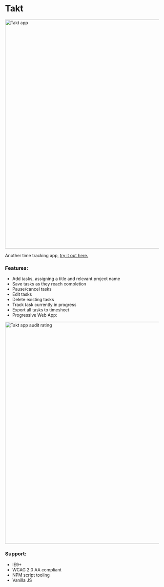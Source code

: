 # Takt
<img src="https://sii.im/playground/takt/takt-ss.png" alt="Takt app" width='750px'>

Another time tracking app, [try it out here.](https://sii.im/playground/takt)

### Features:
- Add tasks, assigning a title and relevant project name
- Save tasks as they reach completion
- Pause/cancel tasks
- Edit tasks
- Delete existing tasks
- Track task currently in progress
- Export all tasks to timesheet
- Progressive Web App:

<img src="https://sii.im/playground/takt/takt-score.png" alt="Takt app audit rating" width='726px'>

### Support:
- IE9+
- WCAG 2.0 AA compliant
- NPM script tooling
- Vanilla JS
